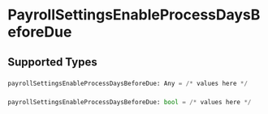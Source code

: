 # PayrollSettingsEnableProcessDaysBeforeDue


## Supported Types

### 

```python
payrollSettingsEnableProcessDaysBeforeDue: Any = /* values here */
```

### 

```python
payrollSettingsEnableProcessDaysBeforeDue: bool = /* values here */
```

